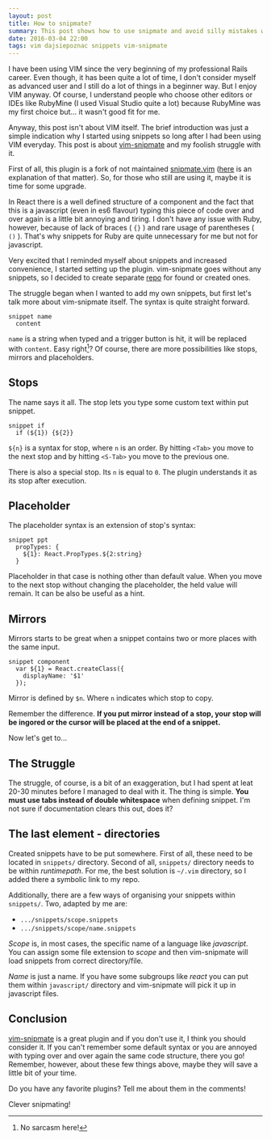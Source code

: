 ```yaml
---
layout: post
title: How to snipmate?
summary: This post shows how to use snipmate and avoid silly mistakes which can be made by person who use it for the first time.
date: 2016-03-04 22:00
tags: vim dajsiepoznac snippets vim-snipmate
---
```


I have been using VIM since the very beginning of my professional Rails career. Even though, it has been quite a lot of time, I don't consider myself as advanced user and I still do a lot of things in a beginner way. But I enjoy VIM anyway. Of course, I understand people who choose other editors or IDEs like RubyMine (I used Visual Studio quite a lot) because RubyMine was my first choice but... it wasn't good fit for me. 

Anyway, this post isn't about VIM itself. The brief introduction was just a simple indication why I started using snippets so long after I had been using VIM everyday. This post is about [vim-snipmate](https://github.com/garbas/vim-snipmate) and my foolish struggle with it.

First of all, this plugin is a fork of not maintained [snipmate.vim](https://github.com/msanders/snipmate.vim) ([here](https://github.com/msanders/snipmate.vim/pull/67) is an explanation of that matter). So, for those who still are using it, maybe it is time for some upgrade.

In React there is a well defined structure of a component and the fact that this is a javascript (even in es6 flavour) typing this piece of code over and over again is a little bit annoying and tiring. I don't have any issue with Ruby, however, because of lack of braces ( `{}` ) and rare usage of parentheses ( `()` ). That's why snippets for Ruby are quite unnecessary for me but not for javascript.

Very excited that I reminded myself about snippets and increased convenience, I started setting up the plugin. vim-snipmate goes without any snippets, so I decided to create separate [repo](https://github.com/luckyluk92/snippets) for found or created ones.

The struggle began when I wanted to add my own snippets, but first let's talk more about vim-snipmate itself. The syntax is quite straight forward.

```
snippet name
  content
```

`name` is a string when typed and a trigger button is hit, it will be replaced with `content`. Easy right[^1]? Of course, there are more possibilities like stops, mirrors and placeholders.

## Stops
The name says it all. The stop lets you type some custom text within put snippet.

```
snippet if
  if (${1}) {${2}}
```

`${n}` is a syntax for stop, where `n` is an order. By hitting `<Tab>` you move to the next stop and by hitting `<S-Tab>` you move to the previous one.

There is also a special stop. Its `n` is equal to `0`. The plugin understands it as its stop after execution.

## Placeholder
The placeholder syntax is an extension of stop's syntax:

```
snippet ppt
  propTypes: {
    ${1}: React.PropTypes.${2:string}
  }
```

Placeholder in that case is nothing other than default value. When you move to the next stop without changing the placeholder, the held value will remain. It can be also be useful as a hint.

## Mirrors
Mirrors starts to be great when a snippet contains two or more places with the same input.

```
snippet component
  var ${1} = React.createClass({
    displayName: '$1'
  });
```

Mirror is defined by `$n`. Where `n` indicates which stop to copy.

Remember the difference. **If you put mirror instead of a stop, your stop will be ingored or the cursor will be placed at the end of a snippet.**

Now let's get to...

## The Struggle
The struggle, of course, is a bit of an exaggeration, but I had spent at leat 20-30 minutes before I managed to deal with it. The thing is simple. **You must use tabs instead of double whitespace** when defining snippet. I'm not sure if documentation clears this out, does it?

## The last element - directories
Created snippets have to be put somewhere. First of all, these need to be located in `snippets/` directory. Second of all, `snippets/` directory needs to be within *runtimepath*. For me, the best solution is `~/.vim` directory, so I added there a symbolic link to my repo.

Additionally, there are a few ways of organising your snippets within `snippets/`. Two, adapted by me are:

* `.../snippets/scope.snippets`
* `.../snippets/scope/name.snippets`

*Scope* is, in most cases, the specific name of a language like *javascript*. You can assign some file extension to *scope* and then vim-snipmate will load snippets from correct directory/file.

*Name* is just a name. If you have some subgroups like *react* you can put them within `javascript/` directory and vim-snipmate will pick it up in javascript files.

## Conclusion
[vim-snipmate](https://github.com/garbas/vim-snipmate) is a great plugin and if you don't use it, I think you should consider it. If you can't remember some default syntax or you are annoyed with typing over and over again the same code structure, there you go! Remember, however, about these few things above, maybe they will save a little bit of your time.

Do you have any favorite plugins? Tell me about them in the comments!

Clever snipmating!


[^1]: No sarcasm here!
